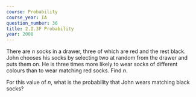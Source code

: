 ```yaml
---
course: Probability
course_year: IA
question_number: 36
title: 2.I.3F Probability
year: 2008
---
```



There are $n$ socks in a drawer, three of which are red and the rest black. John chooses his socks by selecting two at random from the drawer and puts them on. He is three times more likely to wear socks of different colours than to wear matching red socks. Find $n$.

For this value of $n$, what is the probability that John wears matching black socks?